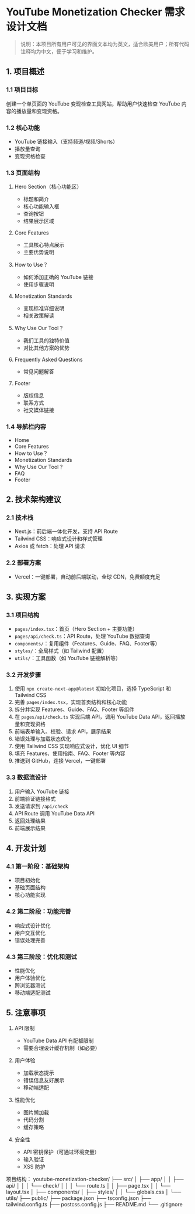 # YouTube Monetization Checker 需求设计文档

> 说明：本项目所有用户可见的界面文本均为英文，适合欧美用户；所有代码注释均为中文，便于学习和维护。

## 1. 项目概述

### 1.1 项目目标
创建一个单页面的 YouTube 变现检查工具网站，帮助用户快速检查 YouTube 内容的播放量和变现资格。

### 1.2 核心功能
- YouTube 链接输入（支持频道/视频/Shorts）
- 播放量查询
- 变现资格检查

### 1.3 页面结构
1. Hero Section（核心功能区）
   - 标题和简介
   - 核心功能输入框
   - 查询按钮
   - 结果展示区域

2. Core Features
   - 工具核心特点展示
   - 主要优势说明

3. How to Use？
   - 如何添加正确的 YouTube 链接
   - 使用步骤说明

4. Monetization Standards
   - 变现标准详细说明
   - 相关政策解读

5. Why Use Our Tool？
   - 我们工具的独特价值
   - 对比其他方案的优势

6. Frequently Asked Questions
   - 常见问题解答

7. Footer
   - 版权信息
   - 联系方式
   - 社交媒体链接

### 1.4 导航栏内容
- Home
- Core Features
- How to Use？
- Monetization Standards
- Why Use Our Tool？
- FAQ
- Footer

## 2. 技术架构建议

### 2.1 技术栈
- Next.js：前后端一体化开发，支持 API Route
- Tailwind CSS：响应式设计和样式管理
- Axios 或 fetch：处理 API 请求

### 2.2 部署方案
- Vercel：一键部署，自动前后端联动，全球 CDN，免费额度充足

## 3. 实现方案

### 3.1 项目结构
- `pages/index.tsx`：首页（Hero Section + 主要功能）
- `pages/api/check.ts`：API Route，处理 YouTube 数据查询
- `components/`：复用组件（Features、Guide、FAQ、Footer等）
- `styles/`：全局样式（如 Tailwind 配置）
- `utils/`：工具函数（如 YouTube 链接解析等）

### 3.2 开发步骤
1. 使用 `npx create-next-app@latest` 初始化项目，选择 TypeScript 和 Tailwind CSS
2. 完善 `pages/index.tsx`，实现首页结构和核心功能
3. 拆分并实现 Features、Guide、FAQ、Footer 等组件
4. 在 `pages/api/check.ts` 实现后端 API，调用 YouTube Data API，返回播放量和变现资格
5. 前端表单输入、校验、请求 API，展示结果
6. 错误处理与加载状态优化
7. 使用 Tailwind CSS 实现响应式设计，优化 UI 细节
8. 填充 Features、使用指南、FAQ、Footer 等内容
9. 推送到 GitHub，连接 Vercel，一键部署

### 3.3 数据流设计
1. 用户输入 YouTube 链接
2. 前端验证链接格式
3. 发送请求到 `/api/check`
4. API Route 调用 YouTube Data API
5. 返回处理结果
6. 前端展示结果

## 4. 开发计划

### 4.1 第一阶段：基础架构
- 项目初始化
- 基础页面结构
- 核心功能实现

### 4.2 第二阶段：功能完善
- 响应式设计优化
- 用户交互优化
- 错误处理完善

### 4.3 第三阶段：优化和测试
- 性能优化
- 用户体验优化
- 跨浏览器测试
- 移动端适配测试

## 5. 注意事项

1. API 限制
   - YouTube Data API 有配额限制
   - 需要合理设计缓存机制（如必要）

2. 用户体验
   - 加载状态提示
   - 错误信息友好展示
   - 移动端适配

3. 性能优化
   - 图片懒加载
   - 代码分割
   - 缓存策略

4. 安全性
   - API 密钥保护（可通过环境变量）
   - 输入验证
   - XSS 防护 

项目结构：
   youtube-monetization-checker/
├── src/
│   ├── app/
│   │   ├── api/
│   │   │   └── check/
│   │   │       └── route.ts
│   │   ├── page.tsx
│   │   └── layout.tsx
│   ├── components/
│   ├── styles/
│   │   └── globals.css
│   └── utils/
├── public/
├── package.json
├── tsconfig.json
├── tailwind.config.ts
├── postcss.config.js
├── README.md
└── .gitignore